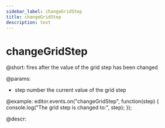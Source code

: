 ```yaml
---
sidebar_label: changeGridStep
title: changeGridStep
description: text
---
```


# changeGridStep

@short: fires after the value of the grid step has been changed

@params:
- step  number  the current value of the grid step

@example:
editor.events.on("changeGridStep", function(step) {
    console.log("The grid step is changed to:", step);
});

@descr:
